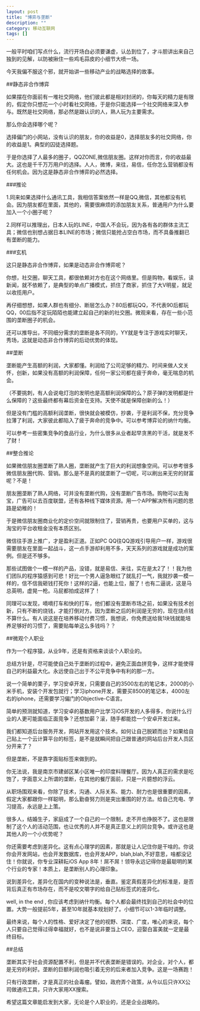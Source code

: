 ```yaml
---
layout: post
title: "博弈与垄断"
description: ""
category: 移动互联网
tags: []
---
```



一般平时咱们写点什么，流行开场白必须要谦虚，认怂到位了，才斗胆讲出来自己独到的见解，以防被揪住一些鸡毛蒜皮的小细节大喷一场。

今天我偏不服这个邪，就开始讲一些移动产业的战略选择的故事。


##静态非合作博弈

如果摆在你面前有一堆社交网络，他们彼此都是相对封闭的，你每天的精力是有限的，假定你只想花一个小时看社交网络，于是你只能选择一个社交网络来深入参与。既然是社交网络，那必然是跟认识的人，熟人玩为主要需求。

那么你会选择哪个呢？

选择偏门的小网站，没有认识的朋友，你的收益是0，选择朋友多的社交网络，你的收益是1。典型的囚徒选择题。

于是你选择了人最多的圈子，QQZONE,微信朋友圈。这样对你而言，你的收益最大。这也是千千万万用户的选择。人人，微博，来往，易信，任你怎么营销都没有任何机会。因为这是静态非合作博弈的必然选择。

###推论

1.同来如果选择什么通讯工具，我相信答案依然一样是QQ,微信，其他都没有机会。因为朋友都在里面，其他的，需要很麻烦的添加朋友关系，普通用户为什么要加入一个小圈子呢？

2.同样可以推理出，日本人玩的LINE，中国人不会玩，因为各有各的群体主流工具；微信也别想占据日本LINE的市场；微信只能抢占空白市场，而不具备推翻已有垄断的能力。

###玄机

这只是静态非合作博弈，如果是动态非合作博弈呢？

你想，社交圈，聊天工具，都很依赖对方也在这个网络里。但是购物，看娱乐，读新闻，就不依赖了，是典型的单点广播模式，抓住了商家，抓住了大V明星，就足以收揽用户。

再仔细想想，如果人群也有细分、断层怎么办？80后都玩QQ，不代表90后都玩QQ，00后指不定玩陌陌也能建立起自己的新的社交圈。微观来看，存在一些小范围的垄断圈子的机会。

还可以推导出，不同细分需求的垄断是各不同的，YY就是专注于游戏实时聊天，秀场，这就是动态非合作博弈的后动优势的体现。

##垄断

垄断能产生高额的利润，大家都懂。利润给了公司足够的精力、时间来做人文关怀，创新，如果没有高额的利润保障，任何一家公司都在疲于奔命，毫无喘息的机会。

（不要挑刺，有人会说电灯泡的发明也是高额利润保障的么？原子弹的发明都是什么保障的？这些最终都有幕后资金在支持。天使不就是保障创新的么！）

但是没有门槛的高额利润垄断，很快就会被模仿，抄袭，于是利润不保，充分竞争拉薄了利润，大家彼此都陷入了疲于奔命的竞争中。可以参考博弈论的纳什均衡。

可以参考一些密集竞争的食品行业，为什么很多从业者起早贪黑的干活，就是发不了财！

##整合推论

如果微信朋友圈垄断了熟人圈，垄断就产生了巨大的利润想象空间。可以参考很多微信朋友圈代购、营销。那么是不是真的就垄断了一切呢，可以刷出来无穷的财富呢？不是！

朋友圈垄断了熟人网络，可并没有垄断代购，没有垄断广告市场。购物可以去淘宝，广告可以去百度联盟，还有各种线下媒体资源。用一个APP解决所有问题的思路是幼稚的！

于是微信朋友圈商业化的定价空间就限制住了，营销再贵，也要用户买单的，这与淘宝的平台收租金没有本质区别。

微信往手游上推广，才是盈利正道。正如PC QQ往QQ游戏引导用户一样，游戏很需要朋友在里面一起战斗，这一点手游却利用不多，天天系列的游戏就是成功的案例。但是还不够多。

那些试图做个一模一样的产品，没错，就是易信、来往，实在是太2了！！我为他们团队的程序猿感到可悲！好比一个男人逼急眼红了就乱打一气，我就抄袭一模一样的，信不信我砸钱打死你！这样的2逼，也能上位，服了！也有二逼说，这是马总英明，虚晃一枪。马屁都拍成这样了！

同理可以发现，嘀嘀打车和快的打车，他们都没有垄断市场之前，如果没有技术创新，只有不断的烧钱，才能打倒对方。因为垄断之后的利润是无穷的，现在烧点钱不算什么。有人说这是在培养移动付费习惯，我想说，你免费送给我1块钱就能培养足够好的习惯了，需要贴每单这么多钱吗？？

##微观个人职业

作为一个程序猿，从业9年，还是有资格来谈谈个人职业的。

总结方针是，尽可能使自己处于垄断的过程中，避免正面血拼竞争，这样才能使得自己的利益最大化。永远使自己出于不公平竞争中有利的那一方。

说一个简单的栗子，学习安卓开发，只需要自己的3500左右的笔记本，2000的小米手机，安装个开发包就行；学习iphone开发，需要买8500的笔记本，4000左右的iphone，还需要学习偏门的Objective-C语言。

简单的预测就知道，学习安卓的基数用户比学习iOS开发的人多得多，你说什么行业的人更可能面临正面竞争？还想加薪？滚，随手都能捻一个安卓开发过来。

我们都知道后台服务开发，网站开发用这个技术。如何让自己脱颖而出？如果给自己贴上一个云计算平台的标签，是不是就瞬间把自己跟普通的网站后台开发人员区分开来了？

但是垄断，不是靠字面贴标签来做到的。

你无法说，我是南京市建邺区某小区唯一的印度料理餐厅。因为人真正的需求是吃饱了，字面意义上所谓的垄断，在其他的餐厅面前，只是一片臆想的浮云。

从职场围观来看，你除了技术，沟通、人际关系、能力、耐力也是很重要的因素，假定大家都跟你一样聪明，那么勤奋努力则是突出重围的好方法。给自己充电、学习提高，永远是上上策。

很多人，结婚生子，家庭成了一个自己的一个限制，走不开也挣脱不了。这也是限制了这个人的活动范围，也让优秀的人并不是真正意义上的同台竞争。或许这也是其他人的一个小优势呢？

你还需要考虑到差异化。这有点心理学的因素，那就是让人记住你是干啥的。你说你会开发网站，也会开发数据库，也会开发APP，blah,blah,不好意思，啥都没记住！你就说，你专业深耕耘iOS App 8年！屌不屌！领导永远记得你是最聪明的某个行业的专家！本质上，是垄断别人的心理印象。

说到差异化，差异化在国内的变种说法是，垂直。鉴定真假差异化的标准是，是否背后真正有市场存在，而不是咬文嚼字的给自己贴标签式的差异化。

well, in the end , 你应该考虑到纳什均衡。每个人都会最终找到自己的社会中的位置。大势一般提前5年，甚至10年就基本规划好了。小细节可以1-3年临时调整。

最终来说，每个人的性格、爱好决定了他的视野、深度、广度，唯心的来说，每个人只要自己觉得过得幸福就好，也不是说非要当上CEO，迎娶白富美就一定是最终目标。

##总结

垄断其实于社会资源配置不利，但是并不代表垄断是错误的。对企业，对个人，都是无穷的利好。垄断的巨额利润也吸引着无穷的后来者加入竞争。这是一场赛跑！

只有行政垄断，才是真正的社会毒瘤。譬如，政府弄个政策，从今以后只许XX公司做通讯工具，只许大家用XX搜索。

希望这篇文章能启发到大家，无论是个人职业的，还是企业战略的。



























